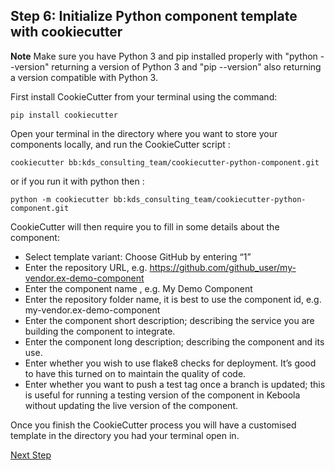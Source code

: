 ## Step 6: Initialize Python component template with cookiecutter

**Note**
Make sure you have Python 3 and pip installed properly with "python --version" returning a version of Python 3 and 
"pip --version" also returning a version compatible with Python 3.

First install CookieCutter from your terminal using the command:

```
pip install cookiecutter
```

Open your terminal in the directory where you want to store your components locally, and run the CookieCutter script :

```
cookiecutter bb:kds_consulting_team/cookiecutter-python-component.git
```

or if you run it with python then :

```
python -m cookiecutter bb:kds_consulting_team/cookiecutter-python-component.git
```

CookieCutter will then require you to fill in some details about the component:

* Select template variant: Choose GitHub by entering “1”
* Enter the repository URL, e.g. https://github.com/github_user/my-vendor.ex-demo-component
* Enter the component name , e.g. My Demo Component
* Enter the repository folder name, it is best to use the component id, e.g. my-vendor.ex-demo-component
* Enter the component short description; describing the service you are building the component to integrate.
* Enter the component long description; describing the component and its use.
* Enter whether you wish to use flake8 checks for deployment. It’s good to have this turned on to maintain the quality of code.
* Enter whether you want to push a test tag once a branch is updated; this is useful for running a testing version of the component in Keboola without updating the live version of the component.

Once you finish the CookieCutter process you will have a customised template in the directory you had your terminal open in.



[Next Step](https://github.com/bakobako/keboola-empower-workshop-components/blob/main/workshop_steps/Step%2007%3A%20Push%20template%20to%20repository%20and%20deploy%20it%20to%20Keboola.md)